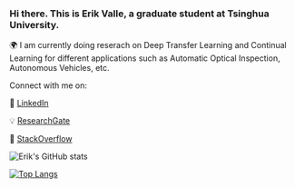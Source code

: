 ### Hi there. This is Erik Valle, a graduate student at Tsinghua University.
🌍 I am currently doing reserach on Deep Transfer Learning and Continual Learning for different applications such as Automatic Optical Inspection, Autonomous Vehicles, etc.

Connect with me on:

🏢 [LinkedIn](https://www.linkedin.com/in/erik-v-499345141/)

💡 [ResearchGate](https://www.researchgate.net/profile/Erik-Valle-Salgado)

🤔 [StackOverflow](https://stackoverflow.com/users/15787240/illustrati)

<script src="https://platform.linkedin.com/badges/js/profile.js" async defer type="text/javascript"></script>

![Erik's GitHub stats](https://github-readme-stats.vercel.app/api?username=erikvalle&show_icons=true&theme=dark)

[![Top Langs](https://github-readme-stats.vercel.app/api/top-langs/?username=erikvalle&layout=compact&theme=dark)](https://github.com/erikvalle/github-readme-stats)

<!--
**ErikValle/ErikValle** is a ✨ _special_ ✨ repository because its `README.md` (this file) appears on your GitHub profile.

Here are some ideas to get you started:

- 🔭 I’m currently working on ...
- 🌱 I’m currently learning ...
- 👯 I’m looking to collaborate on ...
- 🤔 I’m looking for help with ...
- 💬 Ask me about ...
- 📫 How to reach me: ...
- 😄 Pronouns: ...
- ⚡ Fun fact: ...
-->
